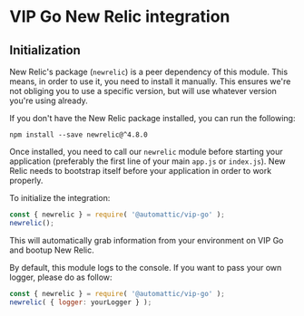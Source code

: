 # VIP Go New Relic integration

## Initialization
New Relic's package (`newrelic`) is a peer dependency of this module. This means, in order to use it, you need to install it manually. This ensures we're not obliging you to use a specific version, but will use whatever version you're using already.

If you don't have the New Relic package installed, you can run the following:

```
npm install --save newrelic@^4.8.0
```

Once installed, you need to call our `newrelic` module before starting your application (preferably the first line of your main `app.js` or `index.js`). New Relic needs to bootstrap itself before your application in order to work properly.

To initialize the integration:
``` js
const { newrelic } = require( '@automattic/vip-go' );
newrelic();
```

This will automatically grab information from your environment on VIP Go and bootup New Relic.

By default, this module logs to the console. If you want to pass your own logger, please do as follow:
``` js
const { newrelic } = require( '@automattic/vip-go' );
newrelic( { logger: yourLogger } );
```
